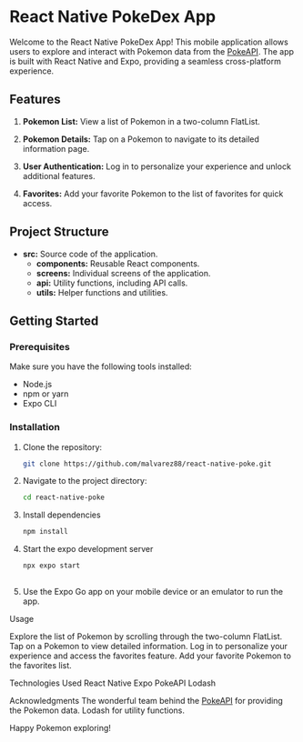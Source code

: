# React Native PokeDex App

Welcome to the React Native PokeDex App! This mobile application allows users to explore and interact with Pokemon data from the [PokeAPI](https://pokeapi.co/). 
The app is built with React Native and Expo, providing a seamless cross-platform experience.

## Features

1. **Pokemon List:** View a list of Pokemon in a two-column FlatList.

2. **Pokemon Details:** Tap on a Pokemon to navigate to its detailed information page.

3. **User Authentication:** Log in to personalize your experience and unlock additional features.

4. **Favorites:** Add your favorite Pokemon to the list of favorites for quick access.

## Project Structure

- **src:** Source code of the application.
  - **components:** Reusable React components.
  - **screens:** Individual screens of the application.
  - **api:** Utility functions, including API calls.
  - **utils:** Helper functions and utilities.

## Getting Started

### Prerequisites

Make sure you have the following tools installed:

- Node.js
- npm or yarn
- Expo CLI

### Installation

1. Clone the repository:

   ```bash
   git clone https://github.com/malvarez88/react-native-poke.git

2. Navigate to the project directory:

    ```bash
    cd react-native-poke

3. Install dependencies

    ```bash
    npm install
   
5. Start the expo development server

    ```bash
    npx expo start
  
6. Use the Expo Go app on your mobile device or an emulator to run the app.

Usage

Explore the list of Pokemon by scrolling through the two-column FlatList.
Tap on a Pokemon to view detailed information.
Log in to personalize your experience and access the favorites feature.
Add your favorite Pokemon to the favorites list.

Technologies Used
React Native
Expo
PokeAPI
Lodash

Acknowledgments
The wonderful team behind the [PokeAPI](https://pokeapi.co/) for providing the Pokemon data.
Lodash for utility functions.


Happy Pokemon exploring!
